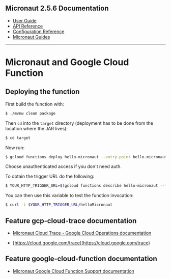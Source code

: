 ## Micronaut 2.5.6 Documentation

- [User Guide](https://docs.micronaut.io/2.5.6/guide/index.html)
- [API Reference](https://docs.micronaut.io/2.5.6/api/index.html)
- [Configuration Reference](https://docs.micronaut.io/2.5.6/guide/configurationreference.html)
- [Micronaut Guides](https://guides.micronaut.io/index.html)
---

# Micronaut and Google Cloud Function

## Deploying the function

First build the function with:

```bash
$ ./mvnw clean package
```

Then `cd` into the `target` directory (deployment has to be done from the location where the JAR lives):

```bash
$ cd target
```

Now run:

```bash
$ gcloud functions deploy hello-micronaut --entry-point hello.micronaut.Function --runtime java11 --trigger-http
```

Choose unauthenticated access if you don't need auth.

To obtain the trigger URL do the following:

```bash
$ YOUR_HTTP_TRIGGER_URL=$(gcloud functions describe hello-micronaut --format='value(httpsTrigger.url)')
```

You can then use this variable to test the function invocation:

```bash
$ curl -i $YOUR_HTTP_TRIGGER_URL/helloMicronaut
```
## Feature gcp-cloud-trace documentation

- [Micronaut Cloud Trace - Google Cloud Operations documentation](https://micronaut-projects.github.io/micronaut-gcp/latest/guide/index.html#tracing)

- [https://cloud.google.com/trace](https://cloud.google.com/trace)

## Feature google-cloud-function documentation

- [Micronaut Google Cloud Function Support documentation](https://micronaut-projects.github.io/micronaut-gcp/latest/guide/index.html#simpleFunctions)

